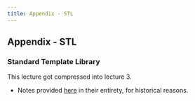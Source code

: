 ```yaml
---
title: Appendix - STL
---
```


## Appendix - STL

### Standard Template Library

This lecture got compressed into lecture 3. 

* Notes provided [here](sec01Intro) in their entirety, for historical reasons.
